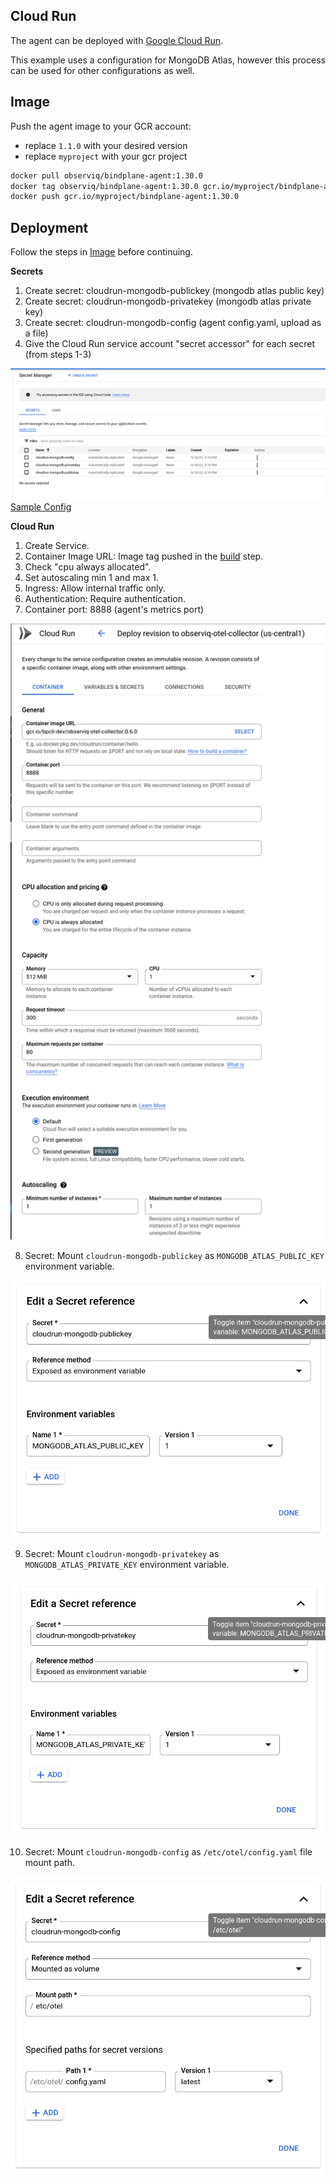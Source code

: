 ## Cloud Run

The agent can be deployed with [Google Cloud Run](https://cloud.google.com/run).

This example uses a configuration for MongoDB Atlas, however this process can be used
for other configurations as well.

## Image

Push the agent image to your GCR account:
- replace `1.1.0` with your desired version
- replace `myproject` with your gcr project

```bash
docker pull observiq/bindplane-agent:1.30.0
docker tag observiq/bindplane-agent:1.30.0 gcr.io/myproject/bindplane-agent:1.30.0
docker push gcr.io/myproject/bindplane-agent:1.30.0
```

## Deployment

Follow the steps in [Image](./google-cloud-run.md#image) before continuing.

**Secrets**

1. Create secret: cloudrun-mongodb-publickey (mongodb atlas public key)
2. Create secret: cloudrun-mongodb-privatekey (mongodb atlas private key)
3. Create secret: cloudrun-mongodb-config  (agent config.yaml, upload as a file)
4. Give the Cloud Run service account "secret accessor" for each secret (from steps 1-3)

![Secrets](assets/secrets.png)
[Sample Config](assets/config.example.yaml)

**Cloud Run**

1. Create Service.
2. Container Image URL: Image tag pushed in the [build](README.md#build) step.
3. Check "cpu always allocated".
4. Set autoscaling min 1 and max 1.
5. Ingress: Allow internal traffic only.
6. Authentication: Require authentication.
7. Container port: 8888 (agent's metrics port)

![General Config](assets/general_config.png)

8. Secret: Mount `cloudrun-mongodb-publickey` as `MONGODB_ATLAS_PUBLIC_KEY` environment variable.

![Public Key Mount](assets/public_key_mount.png)

9. Secret: Mount `cloudrun-mongodb-privatekey` as `MONGODB_ATLAS_PRIVATE_KEY` environment variable.

![Private Key Mount](assets/private_key_mount.png)

10. Secret: Mount `cloudrun-mongodb-config` as `/etc/otel/config.yaml` file mount path.

![Config Mount](assets/config_mount.png)

